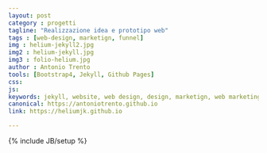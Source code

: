 ```yaml
---
layout: post
category : progetti
tagline: "Realizzazione idea e prototipo web"
tags : [web-design, marketign, funnel]
img : helium-jekyll2.jpg
img2 : helium-jekyll.jpg
img3 : folio-helium.jpg
author : Antonio Trento
tools: [Bootstrap4, Jekyll, Github Pages]
css: 
js: 
keywords: jekyll, website, web design, design, marketign, web marketing
canonical: https://antoniotrento.github.io
link: https://heliumjk.github.io

---
```

{% include JB/setup %}
<!--more-->
